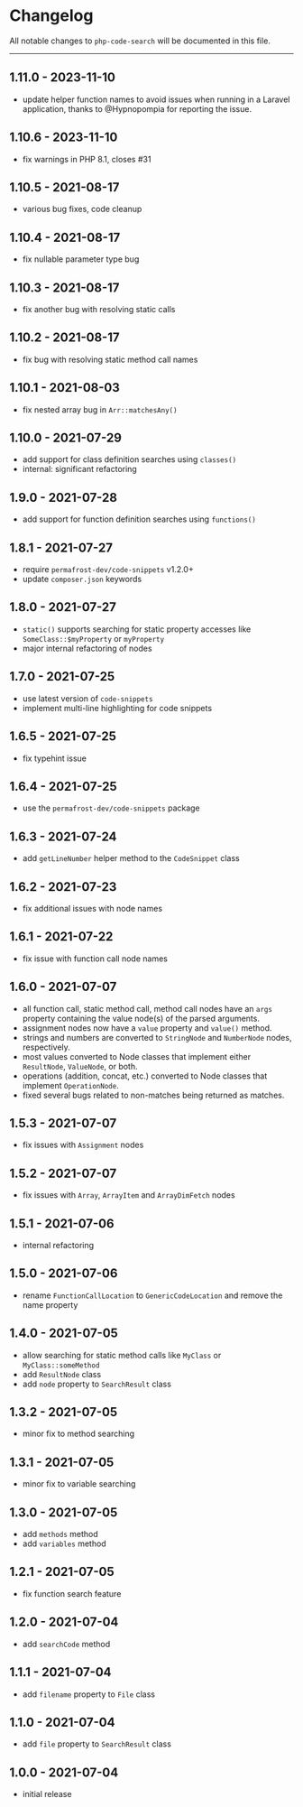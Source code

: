 # Changelog

All notable changes to `php-code-search` will be documented in this file.

---

## 1.11.0 - 2023-11-10

- update helper function names to avoid issues when running in a Laravel application, thanks to @Hypnopompia for reporting the issue.

## 1.10.6 - 2023-11-10

- fix warnings in PHP 8.1, closes #31

## 1.10.5 - 2021-08-17

- various bug fixes, code cleanup

## 1.10.4 - 2021-08-17

- fix nullable parameter type bug

## 1.10.3 - 2021-08-17

- fix another bug with resolving static calls

## 1.10.2 - 2021-08-17

- fix bug with resolving static method call names

## 1.10.1 - 2021-08-03

- fix nested array bug in `Arr::matchesAny()`

## 1.10.0 - 2021-07-29

- add support for class definition searches using `classes()`
- internal: significant refactoring

## 1.9.0 - 2021-07-28

- add support for function definition searches using `functions()` 

## 1.8.1 - 2021-07-27

- require `permafrost-dev/code-snippets` v1.2.0+
- update `composer.json` keywords

## 1.8.0 - 2021-07-27

- `static()` supports searching for static property accesses like `SomeClass::$myProperty` or `myProperty`
- major internal refactoring of nodes 

## 1.7.0 - 2021-07-25

- use latest version of `code-snippets`
- implement multi-line highlighting for code snippets

## 1.6.5 - 2021-07-25

- fix typehint issue

## 1.6.4 - 2021-07-25

- use the `permafrost-dev/code-snippets` package

## 1.6.3 - 2021-07-24

- add `getLineNumber` helper method to the `CodeSnippet` class

## 1.6.2 - 2021-07-23

- fix additional issues with node names

## 1.6.1 - 2021-07-22

- fix issue with function call node names

## 1.6.0 - 2021-07-07

- all function call, static method call, method call nodes have an `args` property containing the value node(s) of the parsed arguments.
- assignment nodes now have a `value` property and `value()` method.
- strings and numbers are converted to `StringNode` and `NumberNode` nodes, respectively.
- most values converted to Node classes that implement either `ResultNode`, `ValueNode`, or both.
- operations (addition, concat, etc.) converted to Node classes that implement `OperationNode`.
- fixed several bugs related to non-matches being returned as matches.

## 1.5.3 - 2021-07-07

- fix issues with `Assignment` nodes

## 1.5.2 - 2021-07-07

- fix issues with `Array`, `ArrayItem` and `ArrayDimFetch` nodes

## 1.5.1 - 2021-07-06

- internal refactoring

## 1.5.0 - 2021-07-06

- rename `FunctionCallLocation` to `GenericCodeLocation` and remove the name property

## 1.4.0 - 2021-07-05

- allow searching for static method calls like `MyClass` or `MyClass::someMethod`
- add `ResultNode` class
- add `node` property to `SearchResult` class

## 1.3.2 - 2021-07-05

- minor fix to method searching

## 1.3.1 - 2021-07-05

- minor fix to variable searching

## 1.3.0 - 2021-07-05

- add `methods` method
- add `variables` method

## 1.2.1 - 2021-07-05

- fix function search feature

## 1.2.0 - 2021-07-04

- add `searchCode` method

## 1.1.1 - 2021-07-04

- add `filename` property to `File` class

## 1.1.0 - 2021-07-04

- add `file` property to `SearchResult` class

## 1.0.0 - 2021-07-04

- initial release

